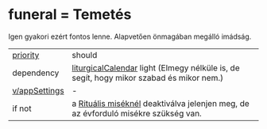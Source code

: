 # funeral = Temetés

Igen gyakori ezért fontos lenne. Alapvetően önmagában megálló imádság.



|                                          |                                                              |
| ---------------------------------------- | ------------------------------------------------------------ |
| [priority](../definitions.md#priorities) | should                                                       |
| dependency                               | [liturgicalCalendar](liturgicalCalendar.md) light (Elmegy nélküle is, de segít, hogy mikor szabad és mikor nem.) |
| [v/appSettings](../views/appSettings.md) | -                                                            |
| if not                                   | a [Rituális miséknél](https://docs.google.com/document/d/1yxp0r2gVRcalQ8xiSsZ1fPsDkON7amSRdyOulyMM_Rg/edit?ts=606cc879#heading=h.a3qafcq6jb80) deaktiválva jelenjen meg, de az évforduló misékre szükség van. |

